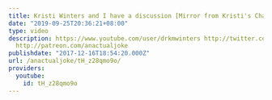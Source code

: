 ```yaml
---
title: Kristi Winters and I have a discussion [Mirror from Kristi's Channel]
date: "2019-09-25T20:36:21+08:00"
type: video
description: https://www.youtube.com/user/drkmwinters http://twitter.com/Kwintie http://twitter.com/anactualjoke
  http://patreon.com/anactualjoke
publishdate: "2017-12-16T18:54:20.000Z"
url: /anactualjoke/tH_z28qmo9o/
providers:
  youtube:
    id: tH_z28qmo9o
---
```

